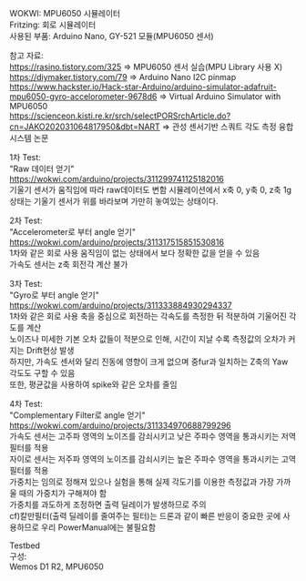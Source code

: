 WOKWI: MPU6050 시뮬레이터  
Fritzing: 회로 시뮬레이터  
사용된 부품: Arduino Nano, GY-521 모듈(MPU6050 센서)

참고 자료:  
https://rasino.tistory.com/325 => MPU6050 센서 실습(MPU Library 사용 X)  
https://diymaker.tistory.com/79 => Arduino Nano I2C pinmap  
https://www.hackster.io/Hack-star-Arduino/arduino-simulator-adafruit-mpu6050-gyro-accelorometer-9678d6 => Virtual Arduino Simulator with MPU6050  
https://scienceon.kisti.re.kr/srch/selectPORSrchArticle.do?cn=JAKO202031064817950&dbt=NART => 관성 센서기반 스쿼트 각도 측정 융합 시스템 논문  

1차 Test:  
"Raw 데이터 얻기"  
https://wokwi.com/arduino/projects/311299741125182016  
기울기 센서가 움직임에 따라 raw데이터도 변함
시뮬레이션에서 x축 0, y축 0, z축 1g 상태는 기울기 센서가 위를 바라보며 가만히 놓여있는 상태이다.  

2차 Test:  
"Accelerometer로 부터 angle 얻기"
https://wokwi.com/arduino/projects/311317515851530816  
1차와 같은 회로 사용
움직임이 없는 상태에서 보다 정확한 값을 얻을 수 있음  
가속도 센서는 z축 회전각 계산 불가  

3차 Test:  
"Gyro로 부터 angle 얻기"
https://wokwi.com/arduino/projects/311333884930294337  
1차와 같은 회로 사용
축을 중심으로 회전하는 각속도를 측정한 뒤 적분하여 기울어진 각도를 계산  
노이즈나 미세한 기본 오차 값들이 적분으로 인해, 시간이 지날 수록 측정값의 오차가 커지는 Drift현상 발생  
하지만, 가속도 센서와 달리 진동에 영향이 크게 없으며 중fur과 일치하는 Z축의 Yaw 각도도 구할 수 있음  
또한, 평균값을 사용하여 spike와 같은 오차를 줄임

4차 Test:  
"Complementary Filter로 angle 얻기"  
https://wokwi.com/arduino/projects/311334970688799296  
가속도 센서는 고주파 영역의 노이즈를 감쇠시키고 낮은 주파수 영역을 통과시키는 저역필터를 적용  
자이로 센서는 저주파 영역의 노이즈를 감쇠시키는 높은 주파수 영역을 통과시키는 고역필터를 적용    
가중치는 임의로 정해져 있으나 실험을 통해 실제 각도기를 이용한 측정값과 가장 가까울 때의 가중치가 구해져야 함  
가중치를 과도하게 조정하면 출력 딜레이가 발생하므로 주의  
cf)칼만필터(출력 딜레이를 줄여주는 필터)는 드론과 같이 빠른 반응이 중요한 곳에 사용하므로 우리 PowerManual에는 불필요함  

Testbed  
구성:  
Wemos D1 R2, MPU6050  

